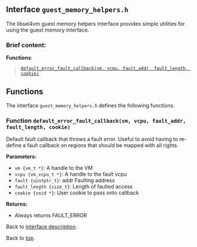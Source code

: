 <!--
     Copyright 2020, Data61, CSIRO (ABN 41 687 119 230)

     SPDX-License-Identifier: CC-BY-SA-4.0
-->

## Interface `guest_memory_helpers.h`

The libsel4vm guest memory helpers interface provides simple utilities for using the guest memory interface.

### Brief content:

**Functions**:

> [`default_error_fault_callback(vm, vcpu, fault_addr, fault_length, cookie)`](#function-default_error_fault_callbackvm-vcpu-fault_addr-fault_length-cookie)


## Functions

The interface `guest_memory_helpers.h` defines the following functions.

### Function `default_error_fault_callback(vm, vcpu, fault_addr, fault_length, cookie)`

Default fault callback that throws a fault error.
Useful to avoid having to re-define a fault callback on regions that should be mapped with all rights.

**Parameters:**

- `vm {vm_t *}`: A handle to the VM
- `vcpu {vm_vcpu_t *}`: A handle to the fault vcpu
- `fault {uintptr_t}`: addr    Faulting address
- `fault_length {size_t}`: Length of faulted access
- `cookie {void *}`: User cookie to pass onto callback

**Returns:**

- Always returns FAULT_ERROR

Back to [interface description](#module-guest_memory_helpersh).


Back to [top](#).


